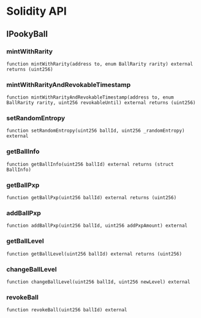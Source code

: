 # Solidity API

## IPookyBall

### mintWithRarity

```solidity
function mintWithRarity(address to, enum BallRarity rarity) external returns (uint256)
```

### mintWithRarityAndRevokableTimestamp

```solidity
function mintWithRarityAndRevokableTimestamp(address to, enum BallRarity rarity, uint256 revokableUntil) external returns (uint256)
```

### setRandomEntropy

```solidity
function setRandomEntropy(uint256 ballId, uint256 _randomEntropy) external
```

### getBallInfo

```solidity
function getBallInfo(uint256 ballId) external returns (struct BallInfo)
```

### getBallPxp

```solidity
function getBallPxp(uint256 ballId) external returns (uint256)
```

### addBallPxp

```solidity
function addBallPxp(uint256 ballId, uint256 addPxpAmount) external
```

### getBallLevel

```solidity
function getBallLevel(uint256 ballId) external returns (uint256)
```

### changeBallLevel

```solidity
function changeBallLevel(uint256 ballId, uint256 newLevel) external
```

### revokeBall

```solidity
function revokeBall(uint256 ballId) external
```

